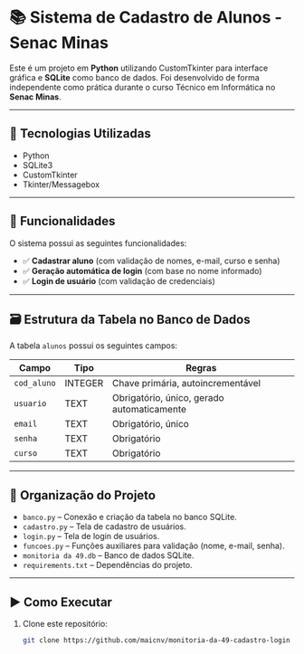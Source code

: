 # 📚 Sistema de Cadastro de Alunos - Senac Minas

Este é um projeto em **Python** utilizando CustomTkinter para interface gráfica e **SQLite** como banco de dados.
Foi desenvolvido de forma independente como prática durante o curso Técnico em Informática no **Senac Minas**.

---

## 🔧 Tecnologias Utilizadas

- Python
- SQLite3
- CustomTkinter
- Tkinter/Messagebox

---

## 📌 Funcionalidades

O sistema possui as seguintes funcionalidades:
- ✅ **Cadastrar aluno** (com validação de nomes, e-mail, curso e senha)
- ✅ **Geração automática de login** (com base no nome informado)
- ✅ **Login de usuário** (com validação de credenciais)

---

## 🗃️ Estrutura da Tabela no Banco de Dados

A tabela `alunos` possui os seguintes campos:

| Campo            | Tipo     | Regras                                                        |
|------------------|----------|---------------------------------------------------------------|
| `cod_aluno`      | INTEGER  | Chave primária, autoincrementável                             |
| `usuario`        | TEXT     | Obrigatório, único, gerado automaticamente                    |
| `email`          | TEXT     | Obrigatório, único                                            |
| `senha`          | TEXT     | Obrigatório                                                   |
| `curso`          | TEXT     | Obrigatório                                                   |

---

## 🧩 Organização do Projeto

- `banco.py` – Conexão e criação da tabela no banco SQLite.
- `cadastro.py` – Tela de cadastro de usuários.
- `login.py` – Tela de login de usuários.
- `funcoes.py` – Funções auxiliares para validação (nome, e-mail, senha).
- `monitoria da 49.db` – Banco de dados SQLite.
- `requirements.txt` – Dependências do projeto.

---

## ▶️ Como Executar

1. Clone este repositório:
   ```bash
   git clone https://github.com/maicnv/monitoria-da-49-cadastro-login
